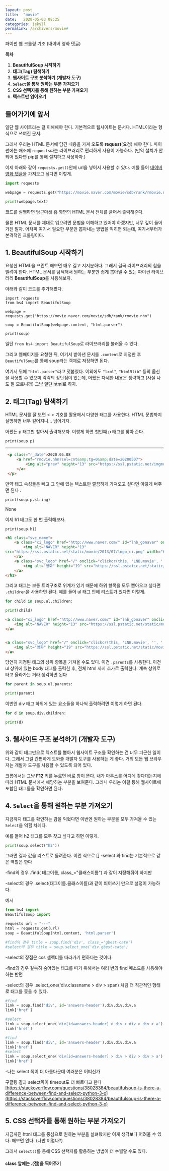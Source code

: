 ```yaml
---
layout: post
title:  "movie"
date:   2020-05-03 08:25
categories: jekyll
permalink: /archivers/movie#
---
```



파이썬 웹 크롤링 기초 (내이버 영화 댓글)

**목차** 

1.  **BeautifulSoup 시작하기**
2.  **태그(Tag) 탐색하기**
3.  **웹사이트 구조 분석하기 (개발자 도구)**
4.  **`Select`을 통해 원하는 부분 가져오기**
5.  **CSS 선택자를 통해 원하는 부분 가져오기**
6.  **텍스트만 읽어오기**

<!--more-->

## 들어가기에 앞서 ###
일단 웹 사이트라는 걸 이해해야 한다. 기본적으로 웹사이트는 문서다. HTML이라는 형식으로 쓰여진 문서.

그래서 우리는 HTML 문서에 담긴 내용을 가져 오도록  **request**(요청) 해야 한다. 파이썬에는 애초에  `requests`라는 라이브러리로 편리하게 사용이 가능하다. (만약 설치가 안 되어 있다면 pip를 통해 설치하고 사용하자.)

이제 아래와 같이  `requests.get()`안에 url을 넣어서 사용할 수 있다. 예를 들어  [내이버 영화 댓글]([https://movie.naver.com/movie/sdb/rank/rmovie.nhn](https://movie.naver.com/movie/sdb/rank/rmovie.nhn))을 가져오고 싶다면 이렇게.
~~~py
import requests

webpage = requests.get("https://movie.naver.com/movie/sdb/rank/rmovie.nhn")

print(webpage.text)
~~~
코드를 실행하면 당근마켓 홈 화면의 HTML 문서 전체를 긁어서 출력해준다.

물론 HTML 문서를 제대로 읽으려면 문법을 이해하고 있어야 하겠지만, 너무 깊이 들어가진 말자. 어차피 여기서 필요한 부분만 뽑아내는 방법을 익히면 되는데, 여기서부터가 본격적인 크롤링이다.

## 1. BeautifulSoup 시작하기 ###

요청한 HTML을 프린트 해보면 매우 길고 지저분하다. 그래서 결국 라이브러리의 힘을 빌려야 한다. HTML 문서를 탐색해서 원하는 부분만 쉽게 뽑아낼 수 있는 파이썬 라이브러리  **BeautifulSoup**를 사용해보자.

아래와 같이 코드를 추가해봤다.
~~~phthon
import requests  
from bs4 import BeautifulSoup  
  
webpage = requests.get("https://movie.naver.com/movie/sdb/rank/rmovie.nhn")  
  
soup = BeautifulSoup(webpage.content, "html.parser")  
  
print(soup)
~~~
일단  `from bs4 import BeautifulSoup`로 라이브러리를 불러올 수 있다.

그리고 웹페이지를 요청한 뒤, 여기서 받아낸 문서를  `.content`로 지정한 후  `BeautifulSoup`를 통해 soup라는 객체로 저장하면 된다.

여기서 뒤에  `"html.parser"`라고 덧붙였다. 이외에도  `"lxml"`, `"html5lib"`  등의 옵션을 사용할 수 있으며 각각의 장단점이 있는데, 어쨌든 자세한 내용은 생략하고 (사실 나도 잘 모르니까) 그냥 일단 html로 하자.


## 2. 태그(Tag) 탐색하기 ###

 HTML 문서를 잘 보면 < > 기호를 활용해서 다양한 태그를 사용한다. HTML 문법까지 설명하면 너무 깊어지니… 넘어가자.

어쨌든 p 태그만 찾아서 출력해보자. 이렇게 하면 첫번째 p 태그를 찾아 준다.
~~~phthon
print(soup.p)
~~~
---
~~~html
 <p class="r_date">2020.05.08 
	 <a href="rmovie.nhn?sel=cnt&amp;tg=0&amp;date=20200507">
		 <img alt="prev" height="13" src="https://ssl.pstatic.net/imgmovie/2007/img/common/btn_prev.gif" style="margin-right:1px;" width="13"/>
	 </a>
 </p>

 ~~~
만약 태그 속성들은 빼고 그 안에 있는 텍스트만 깔끔하게 가져오고 싶다면 이렇게 써주면 된다 .

~~~phthon
print(soup.p.string)
~~~
None

이제 h1 태그도 한 번 출력해보자.

~~~phthon
print(soup.h1)
~~~



~~~html
<h1 class="svc_name">
	<a class="ci_logo" href="http://www.naver.com/" id="lnb_gonaver" onclick="clickcr(this, 'LNB.naver', '', '', event);" title="naver로 바로가기">
		<img alt="NAVER" height="13" 
src="https://ssl.pstatic.net/static/movie/2013/07/logo_ci.png" width="62"/>
	</a>
	<a class="svc_logo" href="/" onclick="clickcr(this, 'LNB.movie', '', '', event);" title="영화서비스홈으로 바로가기">
		<img alt="영화" height="19" src="https://ssl.pstatic.net/static/movie/2012/06/logo_svc.png" width="34"/>
	</a>
</h1>

~~~

그리고 태그는 보통 트리구조로 위계가 있기 때문에 하위 항목을 모두 뽑아오고 싶다면 `.children`을 사용하면 된다. 예를 들어 ul 태그 안에 리스트가 있다면 이렇게.
~~~py
for child in soup.ul.children:

print(child)
~~~

~~~html
<a class="ci_logo" href="http://www.naver.com/" id="lnb_gonaver" onclick="clickcr(this, 'LNB.naver', '', '', event);" title="naver로 바로가기">
	<img alt="NAVER" height="13" src="https://ssl.pstatic.net/static/movie/2013/07/logo_ci.png" width="62"/>
</a>


<a class="svc_logo" href="/" onclick="clickcr(this, 'LNB.movie', '', '', event);" title="영화서비스홈으로 바로가기">
	<img alt="영화" height="19" src="https://ssl.pstatic.net/static/movie/2012/06/logo_svc.png" width="34"/>
</a>

~~~
당연히 지정된 태그의 상위 항목을 가져올 수도 있다. 이건  `.parents`를 사용한다. 이건 ul 상위에 있는 body 태그를 출력한 후, 전체 html 까지 추가로 출력한다. 계속 상위로 타고 올라가는 거라 생각하면 된다
~~~ py
for parent in soup.ul.parents:

print(parent)
~~~
이번엔 div 태그 하위에 있는 요소들을 하나씩 출력하려면 이렇게 하면 된다.


~~~py
for d in soup.div.children:

print(d)
~~~

##  3. 웹사이트 구조 분석하기 (개발자 도구) ###


위와 같이 태그만으로 텍스트를 뽑아서 웹사이트 구조를 확인하는 건 너무 피곤한 일이다. 그래서 그걸 간편하게 도와줄 개발자 도구를 사용하는 게 좋다. 거의 모든 웹 브라우저는 개발자 도구를 사용할 수 있도록 되어 있다.


크롬에서는 그냥  **F12** 키를 누르면 바로 창이 뜬다. 내가 마우스를 어디에 갖다대는지에 따라 HTML 문서에서 해당하는 부분을 보여준다. 그러니 우리는 이걸 통해 웹사이트에 포함된 태그들을 확인하면 된다.


## 4.  `Select`을 통해 원하는 부분 가져오기


지금까지 태그를 확인하는 감을 익혔다면 이번엔 원하는 부분을 모두 가져올 수 있는  `Select`을 익힐 차례다.


예를 들어 h2 태그를 모두 찾고 싶다고 하면 이렇게.

~~~py
print(soup.select("h2"))
~~~

그러면 결과 값을 리스트로 돌려준다. 이런 식으로
[]
-select 와 find는 기본적으로 같은 역할은 한다  

-find의 경우 .find( 태그이름, class_="클래스이름") 과 같이 지정해줘야 하지만  

-select의 경우 .select(태그이름.클래스이름)과 같이 띄어쓰기 만으로 설정이 가능하다.  

예시

~~~py
from bs4 import
BeautifulSoup import

requests url = "---"
html = requests.get(url)
soup = BeautifulSoup(html.content, 'html.parser')

#find의 경우 title = soup.find('div', class_='gbest-cate')
#select의 경우 title = soup.select_one('div.gbest-cate')  
~~~


-select의 장점은 css 셀렉터를 따라가기 편하다는 것이다.  

-find의 경우 깊숙히 숨어있는 태그를 따기 위해서는 여러 번의 find 메소드를 사용해야하는 반면  

-select의 경우 .select_one('div.classname > div > span) 처럼 더 직관적인 형태로 태그를 쫓을 수 있다.  

~~~py
#find
link = soup.find('div', id='answers-header').div.div.div.a
link['href']

#select
link = soup.select_one('div[id=answers-header] > div > div > div > a')
link['href']
~~~


~~~py
#find
link = soup.find('div', id='answers-header').div.div.div.a
link['href']
#select
link = soup.select_one('div[id=answers-header] > div > div > div > a')
link['href']  
~~~


-나는 select 쪽이 더 아름다운데 여러분은 어떠신가

구글링 결과 select쪽이 timeout도 더 빠르다고 한다  
[https://stackoverflow.com/questions/38028384/beautifulsoup-is-there-a-difference-between-find-and-select-python-3-x](https://stackoverflow.com/questions/38028384/beautifulsoup-is-there-a-difference-between-find-and-select-python-3-x)
## 5. CSS 선택자를 통해 원하는 부분 가져오기

지금까진 html 태그를 중심으로 원하는 부분을 살펴봤지만 이게 생각보다 어려울 수 있다. 해보면 안다. (나만 어렵나?)


그래서 `select()`를 통해 CSS 선택자를 활용하는 방법이 더 수월할 수도 있다.

#### class 앞에는 .(점)을 찍어주기
